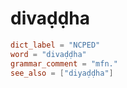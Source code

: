 # divaḍḍha

``` toml
dict_label = "NCPED"
word = "divaḍḍha"
grammar_comment = "mfn."
see_also = ["diyaḍḍha"]
```

